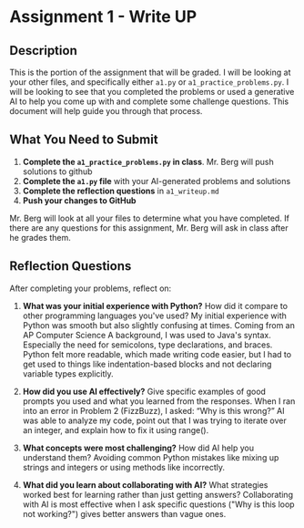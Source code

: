 # Assignment 1 - Write UP

## Description
This is the portion of the assignment that will be graded.  I will be looking at your other files, and specifically either `a1.py` or `a1_practice_problems.py`.  I will be looking to see that you completed the problems or used a generative AI to help you come up with and complete some challenge questions.  This document will help guide you through that process.

## What You Need to Submit
1. **Complete the `a1_practice_problems.py` in class**.  Mr. Berg will push solutions to github
2. **Complete the `a1.py` file** with your AI-generated problems and solutions
3. **Complete the reflection questions** in `a1_writeup.md`
4. **Push your changes to GitHub**

Mr. Berg will look at all your files to determine what you have completed.  If there are any questions for this assignment, Mr. Berg will ask in class after he grades them.


## Reflection Questions

After completing your problems, reflect on:

1. **What was your initial experience with Python?** How did it compare to other programming languages you've used?
My initial experience with Python was smooth but also slightly confusing at times. Coming from an AP Computer Science A background, I was used to Java's syntax. Especially the need for semicolons, type declarations, and braces. Python felt more readable, which made writing code easier, but I had to get used to things like indentation-based blocks and not declaring variable types explicitly.

2. **How did you use AI effectively?** Give specific examples of good prompts you used and what you learned from the responses.
When I ran into an error in Problem 2 (FizzBuzz), I asked:
“Why is this wrong?”
AI was able to analyze my code, point out that I was trying to iterate over an integer, and explain how to fix it using range().
3. **What concepts were most challenging?** How did AI help you understand them?
Avoiding common Python mistakes like mixing up strings and integers or using methods like incorrectly.
4. **What did you learn about collaborating with AI?** What strategies worked best for learning rather than just getting answers?
Collaborating with AI is most effective when I ask specific questions ("Why is this loop not working?") gives better answers than vague ones.
